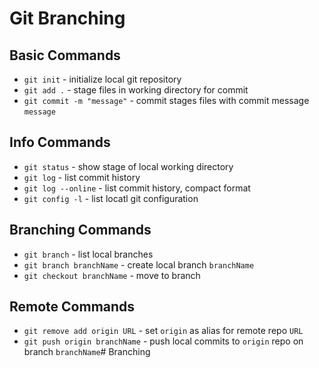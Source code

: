 # Git Branching

## Basic Commands
* `git init` - initialize local git repository
* `git add .` - stage files in working directory for commit
* `git commit -m "message"` - commit stages files with commit message `message`

## Info Commands
* `git status` - show stage of local working directory
* `git log` - list commit history
* `git log --online` - list commit history, compact format
* `git config -l` - list locatl git configuration

## Branching Commands
* `git branch` - list local branches
* `git branch branchName` - create local branch `branchName`
* `git checkout branchName` - move to branch

## Remote Commands
* `git remove add origin URL` - set `origin` as alias for remote repo `URL`
* `git push origin branchName` - push local commits to `origin` repo on branch `branchName`# Branching
